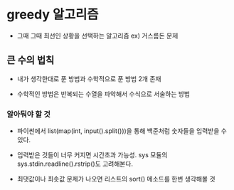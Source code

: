# greedy 알고리즘

- 그때 그때 최선인 상황을 선택하는 알고리즘  ex) 거스름돈 문제

## 큰 수의 법칙

- 내가 생각한대로 푼 방법과 수학적으로 푼 방법 2개 존재

- 수학적인 방법은 반복되는 수열을 파악해서 수식으로 서술하는 방법


### 알아둬야 할 것

- 파이썬에서 list(map(int, input().split()))을 통해 백준처럼 숫자들을 입력받을 수 있다.

- 입력받은 것들이 너무 커지면 시간초과 가능성. sys 모듈의 sys.stdin.readline().rstrip()도 고려해본다.

- 최댓값이나 최솟값 문제가 나오면 리스트의 sort() 메소드를 한번 생각해볼 것
